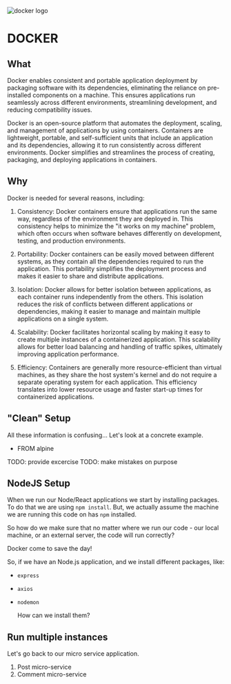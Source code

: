 ![docker logo](https://user-images.githubusercontent.com/31222514/232439594-66e31ac6-e1cd-4424-a173-77688e02e81b.png)

# DOCKER

## What

Docker enables consistent and portable application deployment by packaging software with its dependencies, eliminating the reliance on pre-installed components on a machine. This ensures applications run seamlessly across different environments, streamlining development, and reducing compatibility issues.

Docker is an open-source platform that automates the deployment, scaling, and management of applications by using containers. Containers are lightweight, portable, and self-sufficient units that include an application and its dependencies, allowing it to run consistently across different environments. Docker simplifies and streamlines the process of creating, packaging, and deploying applications in containers.

## Why

Docker is needed for several reasons, including:

1. Consistency: Docker containers ensure that applications run the same way, regardless of the environment they are deployed in. This consistency helps to minimize the "it works on my machine" problem, which often occurs when software behaves differently on development, testing, and production environments.

1. Portability: Docker containers can be easily moved between different systems, as they contain all the dependencies required to run the application. This portability simplifies the deployment process and makes it easier to share and distribute applications.

1. Isolation: Docker allows for better isolation between applications, as each container runs independently from the others. This isolation reduces the risk of conflicts between different applications or dependencies, making it easier to manage and maintain multiple applications on a single system.

1. Scalability: Docker facilitates horizontal scaling by making it easy to create multiple instances of a containerized application. This scalability allows for better load balancing and handling of traffic spikes, ultimately improving application performance.

1. Efficiency: Containers are generally more resource-efficient than virtual machines, as they share the host system's kernel and do not require a separate operating system for each application. This efficiency translates into lower resource usage and faster start-up times for containerized applications.

## "Clean" Setup

All these information is confusing... Let's look at a concrete example.

- FROM alpine

TODO: provide excercise
TODO: make mistakes on purpose

## NodeJS Setup

When we run our Node/React applications we start by installing packages. To do that we are using `npm install`. But, we actually assume the machine we are running this code on has `npm` installed.

So how do we make sure that no matter where we run our code - our local machine, or an external server, the code will run correctly?

Docker come to save the day!

So, if we have an Node.js application, and we install different packages, like:

- `express`
- `axios`
- `nodemon`

  How can we install them?

## Run multiple instances

Let's go back to our micro service application.

1. Post micro-service
2. Comment micro-service
